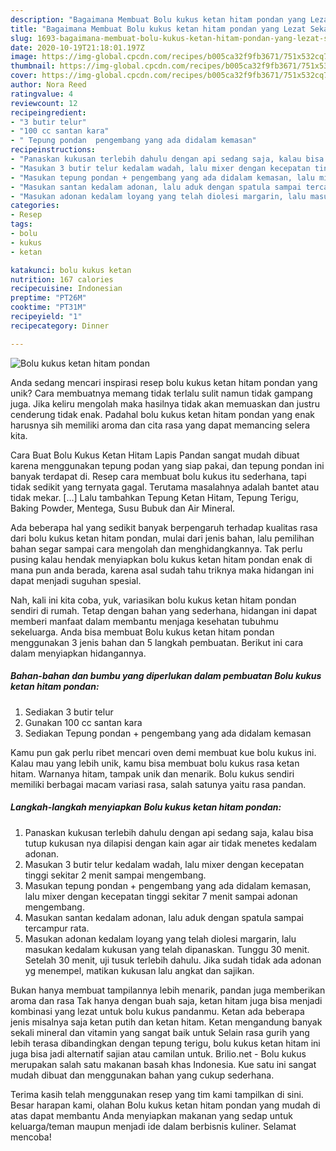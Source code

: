```yaml
---
description: "Bagaimana Membuat Bolu kukus ketan hitam pondan yang Lezat Sekali"
title: "Bagaimana Membuat Bolu kukus ketan hitam pondan yang Lezat Sekali"
slug: 1693-bagaimana-membuat-bolu-kukus-ketan-hitam-pondan-yang-lezat-sekali
date: 2020-10-19T21:18:01.197Z
image: https://img-global.cpcdn.com/recipes/b005ca32f9fb3671/751x532cq70/bolu-kukus-ketan-hitam-pondan-foto-resep-utama.jpg
thumbnail: https://img-global.cpcdn.com/recipes/b005ca32f9fb3671/751x532cq70/bolu-kukus-ketan-hitam-pondan-foto-resep-utama.jpg
cover: https://img-global.cpcdn.com/recipes/b005ca32f9fb3671/751x532cq70/bolu-kukus-ketan-hitam-pondan-foto-resep-utama.jpg
author: Nora Reed
ratingvalue: 4
reviewcount: 12
recipeingredient:
- "3 butir telur"
- "100 cc santan kara"
- " Tepung pondan  pengembang yang ada didalam kemasan"
recipeinstructions:
- "Panaskan kukusan terlebih dahulu dengan api sedang saja, kalau bisa tutup kukusan nya dilapisi dengan kain agar air tidak menetes kedalam adonan."
- "Masukan 3 butir telur kedalam wadah, lalu mixer dengan kecepatan tinggi sekitar 2 menit sampai mengembang."
- "Masukan tepung pondan + pengembang yang ada didalam kemasan, lalu mixer dengan kecepatan tinggi sekitar 7 menit sampai adonan mengembang."
- "Masukan santan kedalam adonan, lalu aduk dengan spatula sampai tercampur rata."
- "Masukan adonan kedalam loyang yang telah diolesi margarin, lalu masukan kedalam kukusan yang telah dipanaskan. Tunggu 30 menit. Setelah 30 menit, uji tusuk terlebih dahulu. Jika sudah tidak ada adonan yg menempel, matikan kukusan lalu angkat dan sajikan."
categories:
- Resep
tags:
- bolu
- kukus
- ketan

katakunci: bolu kukus ketan 
nutrition: 167 calories
recipecuisine: Indonesian
preptime: "PT26M"
cooktime: "PT31M"
recipeyield: "1"
recipecategory: Dinner

---
```



![Bolu kukus ketan hitam pondan](https://img-global.cpcdn.com/recipes/b005ca32f9fb3671/751x532cq70/bolu-kukus-ketan-hitam-pondan-foto-resep-utama.jpg)

Anda sedang mencari inspirasi resep bolu kukus ketan hitam pondan yang unik? Cara membuatnya memang tidak terlalu sulit namun tidak gampang juga. Jika keliru mengolah maka hasilnya tidak akan memuaskan dan justru cenderung tidak enak. Padahal bolu kukus ketan hitam pondan yang enak harusnya sih memiliki aroma dan cita rasa yang dapat memancing selera kita.

Cara Buat Bolu Kukus Ketan Hitam Lapis Pandan sangat mudah dibuat karena menggunakan tepung podan yang siap pakai, dan tepung pondan ini banyak terdapat di. Resep cara membuat bolu kukus itu sederhana, tapi tidak sedikit yang ternyata gagal. Terutama masalahnya adalah bantet atau tidak mekar. […] Lalu tambahkan Tepung Ketan Hitam, Tepung Terigu, Baking Powder, Mentega, Susu Bubuk dan Air Mineral.

Ada beberapa hal yang sedikit banyak berpengaruh terhadap kualitas rasa dari bolu kukus ketan hitam pondan, mulai dari jenis bahan, lalu pemilihan bahan segar sampai cara mengolah dan menghidangkannya. Tak perlu pusing kalau hendak menyiapkan bolu kukus ketan hitam pondan enak di mana pun anda berada, karena asal sudah tahu triknya maka hidangan ini dapat menjadi suguhan spesial.


Nah, kali ini kita coba, yuk, variasikan bolu kukus ketan hitam pondan sendiri di rumah. Tetap dengan bahan yang sederhana, hidangan ini dapat memberi manfaat dalam membantu menjaga kesehatan tubuhmu sekeluarga. Anda bisa membuat Bolu kukus ketan hitam pondan menggunakan 3 jenis bahan dan 5 langkah pembuatan. Berikut ini cara dalam menyiapkan hidangannya.

<!--inarticleads1-->

##### Bahan-bahan dan bumbu yang diperlukan dalam pembuatan Bolu kukus ketan hitam pondan:

1. Sediakan 3 butir telur
1. Gunakan 100 cc santan kara
1. Sediakan  Tepung pondan + pengembang yang ada didalam kemasan


Kamu pun gak perlu ribet mencari oven demi membuat kue bolu kukus ini. Kalau mau yang lebih unik, kamu bisa membuat bolu kukus rasa ketan hitam. Warnanya hitam, tampak unik dan menarik. Bolu kukus sendiri memiliki berbagai macam variasi rasa, salah satunya yaitu rasa pandan. 

<!--inarticleads2-->

##### Langkah-langkah menyiapkan Bolu kukus ketan hitam pondan:

1. Panaskan kukusan terlebih dahulu dengan api sedang saja, kalau bisa tutup kukusan nya dilapisi dengan kain agar air tidak menetes kedalam adonan.
1. Masukan 3 butir telur kedalam wadah, lalu mixer dengan kecepatan tinggi sekitar 2 menit sampai mengembang.
1. Masukan tepung pondan + pengembang yang ada didalam kemasan, lalu mixer dengan kecepatan tinggi sekitar 7 menit sampai adonan mengembang.
1. Masukan santan kedalam adonan, lalu aduk dengan spatula sampai tercampur rata.
1. Masukan adonan kedalam loyang yang telah diolesi margarin, lalu masukan kedalam kukusan yang telah dipanaskan. Tunggu 30 menit. Setelah 30 menit, uji tusuk terlebih dahulu. Jika sudah tidak ada adonan yg menempel, matikan kukusan lalu angkat dan sajikan.


Bukan hanya membuat tampilannya lebih menarik, pandan juga memberikan aroma dan rasa Tak hanya dengan buah saja, ketan hitam juga bisa menjadi kombinasi yang lezat untuk bolu kukus pandanmu. Ketan ada beberapa jenis misalnya saja ketan putih dan ketan hitam. Ketan mengandung banyak sekali mineral dan vitamin yang sangat baik untuk Selain rasa gurih yang lebih terasa dibandingkan dengan tepung terigu, bolu kukus ketan hitam ini juga bisa jadi alternatif sajian atau camilan untuk. Brilio.net - Bolu kukus merupakan salah satu makanan basah khas Indonesia. Kue satu ini sangat mudah dibuat dan menggunakan bahan yang cukup sederhana. 

Terima kasih telah menggunakan resep yang tim kami tampilkan di sini. Besar harapan kami, olahan Bolu kukus ketan hitam pondan yang mudah di atas dapat membantu Anda menyiapkan makanan yang sedap untuk keluarga/teman maupun menjadi ide dalam berbisnis kuliner. Selamat mencoba!
